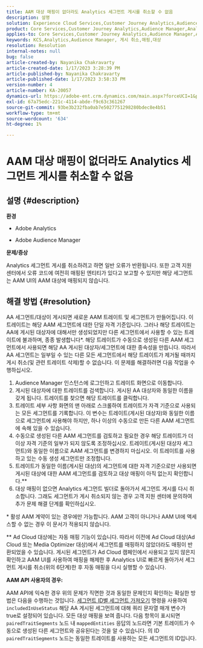 ```yaml
---
title: AAM 대상 매핑이 없더라도 Analytics 세그먼트 게시를 취소할 수 없음
description: 설명
solution: Experience Cloud Services,Customer Journey Analytics,Audience Manager,Analytics
product: Core Services,Customer Journey Analytics,Audience Manager,Analytics
applies-to: Core Services,Customer Journey Analytics,Audience Manager,Analytics
keywords: KCS,Analytics,Audience Manager, 게시 취소,매핑,대상
resolution: Resolution
internal-notes: null
bug: false
article-created-by: Nayanika Chakravarty
article-created-date: 1/17/2023 3:28:39 PM
article-published-by: Nayanika Chakravarty
article-published-date: 1/17/2023 3:58:33 PM
version-number: 4
article-number: KA-20057
dynamics-url: https://adobe-ent.crm.dynamics.com/main.aspx?forceUCI=1&pagetype=entityrecord&etn=knowledgearticle&id=d63cf899-7b96-ed11-aad1-6045bd006ce9
exl-id: 67a75edc-221c-4114-abde-f9c63c361267
source-git-commit: 93be3b232fba0ab7e5027751298280bdec8e4b51
workflow-type: tm+mt
source-wordcount: '634'
ht-degree: 1%

---
```


# AAM 대상 매핑이 없더라도 Analytics 세그먼트 게시를 취소할 수 없음

## 설명 {#description}


<b>환경</b>

- Adobe Analytics

- Adobe Audience Manager

<b>문제/증상</b>

Analytics 세그먼트 게시를 취소하려고 하면 일반 오류가 반환됩니다. 또한 고객 지원 센터에서 오류 코드에 여전히 매핑된 엔티티가 있다고 보고할 수 있지만 해당 세그먼트는 AAM UI의 AAM 대상에 매핑되지 않습니다.


## 해결 방법 {#resolution}


AA 세그먼트/대상이 게시되면 새로운 AAM 트레이트 및 세그먼트가 만들어집니다. 이 트레이트는 해당 AAM 세그먼트에 대한 단일 자격 기준입니다. 그러나 해당 트레이트는 AA에 게시된 대상자에 대해서만 생성되었지만 다른 세그먼트에서 사용할 수 있는 트레이트에 불과하며, 종종 발생합니다\*. 해당 트레이트가 수동으로 생성된 다른 AAM 세그먼트에서 사용되면 해당 AA 게시된 대상자/세그먼트에 대한 종속성을 만듭니다. 따라서 AA 세그먼트는 일부일 수 있는 다른 모든 세그먼트에서 해당 트레이트가 제거될 때까지 게시 취소(및 관련 트레이트 삭제)할 수 없습니다. 이 문제를 해결하려면 다음 작업을 수행하십시오.

1. Audience Manager 인스턴스에 로그인하고 트레이트 화면으로 이동합니다.
2. 게시된 대상자에 대한 트레이트를 검색합니다. 게시된 AA 대상자와 동일한 이름을 갖게 됩니다. 트레이트를 찾으면 해당 트레이트를 클릭합니다.
3. 트레이트 세부 사항 화면의 맨 아래로 스크롤하여 트레이트가 자격 기준으로 사용되는 모든 세그먼트를 기록합니다. 이 변수는 트레이트(게시된 대상자)와 동일한 이름으로 세그먼트에 사용해야 하지만, 하나 이상의 수동으로 만든 다른 AAM 세그먼트에 속해 있을 수 있습니다.
4. 수동으로 생성된 다른 AAM 세그먼트를 검토하고 필요한 경우 해당 트레이트가 더 이상 자격 기준의 일부가 되지 않도록 조정하십시오. 트레이트(게시된 대상자 세그먼트)와 동일한 이름으로 AAM 세그먼트를 변경하지 마십시오. 이 트레이트를 사용하고 있는 수동 생성 세그먼트만 조정합니다.
5. 트레이트가 동일한 이름(게시된 대상)의 세그먼트에 대한 자격 기준으로만 사용되면 게시된 대상에 대한 AAM 세그먼트를 검토하고 대상 매핑이 아직 없는지 확인합니다.\*\*
6. 대상 매핑이 없으면 Analytics 세그먼트 빌더로 돌아가서 세그먼트 게시를 다시 취소합니다. 그래도 세그먼트가 게시 취소되지 않는 경우 고객 지원 센터에 문의하여 추가 문제 해결 단계를 확인하십시오.


\* 활성 AAM 계약이 있는 경우에만 가능합니다. AAM 고객이 아니거나 AAM UI에 액세스할 수 없는 경우 이 문서가 적용되지 않습니다.

\*\* Ad Cloud 대상에는 자동 매핑 기능이 있습니다. 따라서 이전에 Ad Cloud 대상(Ad Cloud 또는 Media Optimizer 대상)에서 세그먼트를 매핑하지 않았더라도 매핑이 반환되었을 수 있습니다. 게시된 세그먼트가 Ad Cloud 캠페인에서 사용되고 있지 않은지 확인하고 AAM UI를 사용하여 매핑을 해제한 후 Analytics UI로 빠르게 돌아가서 세그먼트 게시를 취소(위의 6단계)한 후 자동 매핑을 다시 실행할 수 있습니다.

<b>AAM API 사용자의 경우:</b>

AAM API에 익숙한 경우 위의 문제가 직면한 것과 동일한 문제인지 확인하는 확실한 방법은 다음을 수행하는 것입니다. [세그먼트 ID별 세그먼트 가져오기](https://bank.demdex.com/portal/swagger/index.html#/Segments%20API/get_segments__sid_) 명령을 사용하여 `includedInUseStatus` 해당 AA 게시된 세그먼트에 대해 쿼리 문자열 매개 변수가 true로 설정되어 있습니다. 모든 대상 매핑을 보여 줍니다. 다음 항목이 표시되면 `pairedTraitSegments` 노드 내 `mappedEntities` 응답의 노드라면 기본 트레이트가 수동으로 생성된 다른 세그먼트와 공유된다는 것을 알 수 있습니다. 의 ID `pairedTraitSegments` 노드는 동일한 트레이트를 사용하는 모든 세그먼트의 ID입니다.
